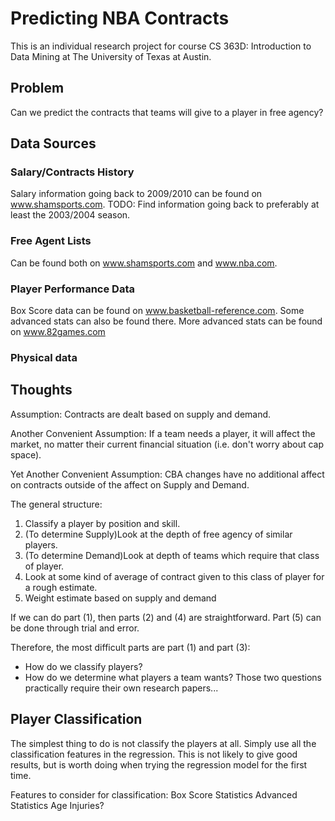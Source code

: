 # Predicting NBA Contracts

This is an individual research project for course CS 363D: Introduction to Data Mining
at The University of Texas at Austin.

## Problem
Can we predict the contracts that teams will give to a player in free agency?

## Data Sources
### Salary/Contracts History 
Salary information going back to 2009/2010 can be found on www.shamsports.com.
TODO: Find information going back to preferably at least the 2003/2004 season.
### Free Agent Lists
Can be found both on www.shamsports.com and www.nba.com.
### Player Performance Data
Box Score data can be found on www.basketball-reference.com.
Some advanced stats can also be found there.
More advanced stats can be found on www.82games.com
### Physical data

## Thoughts
Assumption: Contracts are dealt based on supply and demand.

Another Convenient Assumption: If a team needs a player, it will affect the market,
    no matter their current financial situation (i.e. don't worry about cap space).

Yet Another Convenient Assumption: CBA changes have no additional affect on contracts 
    outside of the affect on Supply and Demand.
    
The general structure:
1. Classify a player by position and skill.
2. (To determine Supply)Look at the depth of free agency of similar players.
3. (To determine Demand)Look at depth of teams which require that class of player.
4. Look at some kind of average of contract given to this class of player for a rough estimate.
5. Weight estimate based on supply and demand

If we can do part (1), then parts (2) and (4) are straightforward. Part (5) can be done through trial and error.

Therefore, the most difficult parts are part (1) and part (3):
* How do we classify players?
* How do we determine what players a team wants?
Those two questions practically require their own research papers...

## Player Classification

The simplest thing to do is not classify the players at all. Simply use all the classification features in the regression.
This is not likely to give good results, but is worth doing when trying the regression model for the first time.

Features to consider for classification:
Box Score Statistics
Advanced Statistics
Age
Injuries?
